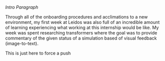 

_Intro Paragraph_

Through all of the onboarding procedures and acclimations to a new environment, my first week at Leidos was also full of an incredible amount of learning experiencing what working at this internship would be like. My week was spent researching transformers  where the goal was to provide commentary of the given status of a simulation based of visual feedback (image-to-text).

This is just here to force a push
